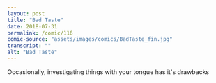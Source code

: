 ```yaml
---
layout: post
title: "Bad Taste"
date: 2018-07-31
permalink: /comic/116
comic-source: "assets/images/comics/BadTaste_fin.jpg"
transcript: ""
alt: "Bad Taste"
---
```


Occasionally, investigating things with your tongue has it's drawbacks
